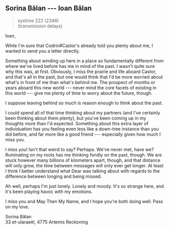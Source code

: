 ## Sorina Bălan --- Ioan Bălan

> systime 222 (2346)  
> (transmission delays)

Ioan,

While I'm sure that Codrin#Castor's already told you plenty about me, I wanted to send you a letter directly.

Something about winding up here in a place so fundamentally different from where we've lived before has me in mind of the past. I wasn't quite sure why this was, at first. Obviously, I miss the prairie and life aboard Castor, and that's all in the past, but one would think that I'd be more worried about what's in front of me than what's behind me. The prospect of months or years aboard this new world --- never mind the core facets of existing in this world --- give me plenty of time to worry about the future, though.

I suppose leaving behind so much is reason enough to think about the past.

I could spend all of that time thinking about my partners (and I've certainly been thinking about them plenty), but you've been coming up in my thoughts more than I'd expected. Something about this extra layer of individuation has you feeling even less like a down-tree instance than you did before, and far more like a good friend --- especially given how much I miss you.

I miss you! Isn't that weird to say? Perhaps. We've never met, have we? Ruminating on my roots has me thinking fondly on the past, though. We are stuck however many billions of kilometers apart, though, and that distance will only grow, the time between messages will only ever get longer. At least I think I better understand what Dear was talking about with regards to the difference between longing and being missed.

Ah well, perhaps I'm just lonely. Lonely and moody. It's so strange here, and it's been playing havoc with my emotions.

I miss you and May Then My Name, and I hope you're both doing well. Pass on my love.

Sorina Bălan  
33 et-ularaeël, 4775 Artemis Reckoning

